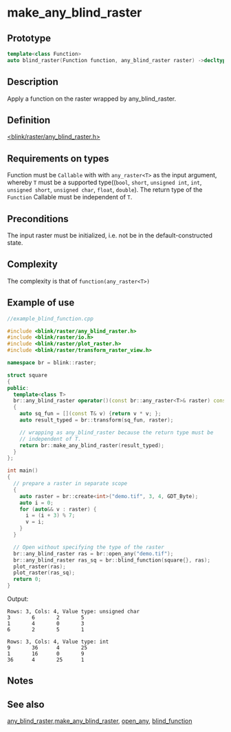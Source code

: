 # make_any_blind_raster
## Prototype
```cpp
template<class Function>
auto blind_raster(Function function, any_blind_raster raster) ->decltype(function(any_raster<int>));
```
## Description
Apply a function on the raster wrapped by any_blind_raster.

## Definition
[<blink/raster/any_blind_raster.h>](./../../include/blink/raster/any_blind_raster.h)

## Requirements on types
Function must be `Callable` with with `any_raster<T>` as the input argument, whereby `T` must be a supported type((`bool`, `short`, `unsigned int`, `int`, `unsigned short`, `unsigned char`, `float`, `double`). The return type of the `Function` Callable must be independent of `T`.

## Preconditions
The input raster must be initialized, i.e. not be in the default-constructed state.
## Complexity
The complexity is that of `function(any_raster<T>)` 

## Example of use
```cpp
//example_blind_function.cpp

#include <blink/raster/any_blind_raster.h>
#include <blink/raster/io.h>
#include <blink/raster/plot_raster.h>
#include <blink/raster/transform_raster_view.h>

namespace br = blink::raster;

struct square
{
public:
  template<class T>
  br::any_blind_raster operator()(const br::any_raster<T>& raster) const
  {
    auto sq_fun = [](const T& v) {return v * v; };
    auto result_typed = br::transform(sq_fun, raster);

    // wrapping as any_blind_raster because the return type must be 
    // independent of T.
    return br::make_any_blind_raster(result_typed);
  }
};

int main()
{
  // prepare a raster in separate scope
  {
    auto raster = br::create<int>("demo.tif", 3, 4, GDT_Byte);
    auto i = 0;
    for (auto&& v : raster) {
      i = (i + 3) % 7;
      v = i;
    }
  }

  // Open without specifying the type of the raster
  br::any_blind_raster ras = br::open_any("demo.tif");
  br::any_blind_raster ras_sq = br::blind_function(square{}, ras);
  plot_raster(ras);
  plot_raster(ras_sq);
  return 0;
}

```
Output:
```
Rows: 3, Cols: 4, Value type: unsigned char
3       6       2       5
1       4       0       3
6       2       5       1

Rows: 3, Cols: 4, Value type: int
9       36      4       25
1       16      0       9
36      4       25      1
```

## Notes
 
## See also
[any_blind_raster](./../types/any_blind_raster.md),[make_any_blind_raster](./make_any_blind_raster.md), [open_any](./open_any.md), [blind_function](./blind_function.md)

